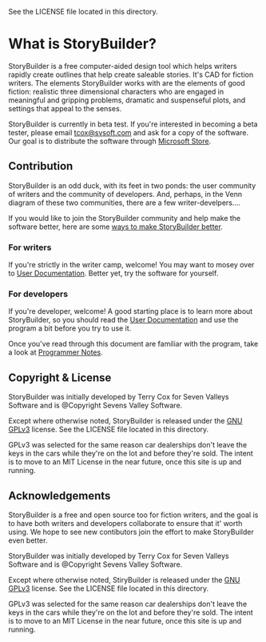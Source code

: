See the LICENSE file located in this directory.# What is StoryBuilder?StoryBuilder is a free computer-aided design tool which helps writers rapidly create outlines thathelp create saleable stories. It's CAD for fiction writers. The elements StoryBuilder works with are the elements of good fiction: realistic three dimensional characters who are engaged in meaningful and gripping problems, dramatic and suspenseful plots, and settings that appeal to the senses.StoryBuilder is currently in beta test. If you're interested in becoming a beta tester, please email tcox@svsoft.com and ask for a copy of the software. Our goal is to distributethe software through [Microsoft Store][6].## ContributionStoryBuilder is an odd duck, with its feet in two ponds: the user community of writersand the community of developers. And, perhaps, in the Venn diagram of these two communities,there are a few writer-develpers....If you would like to join the StoryBuilder community and help make the software better,here are some [ways to make StoryBuilder better][5].### For writersIf you're strictly in the writer camp, welcome! You may want to mosey over to [User Documentation][2]. Better yet, try the software for yourself.### For developersIf you're developer, welcome! A good starting place is to learn more about StoryBuilder,so you should read the [User Documentation][2] and use the program a bit before you try to use it. Once you've read through this document are familiar with the program, take a look at [Programmer Notes][3].## Copyright & LicenseStoryBuilder was initially developed by Terry Cox for Seven Valleys Software andis @Copyright Sevens Valley Software.Except where otherwise noted, StoryBuilder is released under the [GNU GPLv3][1] license.See the LICENSE file located in this directory.GPLv3 was selected for the same reason car dealerships don't leave the keys in the cars while they're on the lot and before they're sold. The intent is to move to an MIT License in the near future, once this site is up and running.## AcknowledgementsStoryBuilder is a free and open source too for fiction writers, and the goal is to have both writers and developers collaborate to ensure that it' worth using. We hope to see new contibutors join the effort to make StoryBuilder even better.StoryBuilder was initially developed by Terry Cox for Seven Valleys Software andis @Copyright Sevens Valley Software.Except where otherwise noted, StiryBuilder is released under the [GNU GPLv3][1] license.See the LICENSE file located in this directory.GPLv3 was selected for the same reason car dealerships don't leave the keys in the cars while they're on the lot and before they're sold. The intent is to move to an MIT License in the near future, once this site is up and running.[1]:https://choosealicense.com/licenses/gpl-3.0/[2]:https://github.com/terrycox/StoryBuilder-2/blob/master/docs/USERNOTES.md[3]:https://github.com/terrycox/StoryBuilder-2/blob/master/docs/DEVNOTES.md[4]:https://github.com/terrycox/StoryBuilder-2/blob/master/docs/ACKNOWLEDGE.md[5]:https://github.com/terrycox/StoryBuilder-2/blob/master/docs/CONTRIBUTE.md[6]:https://www.microsoft.com/en-us/store/apps/windows